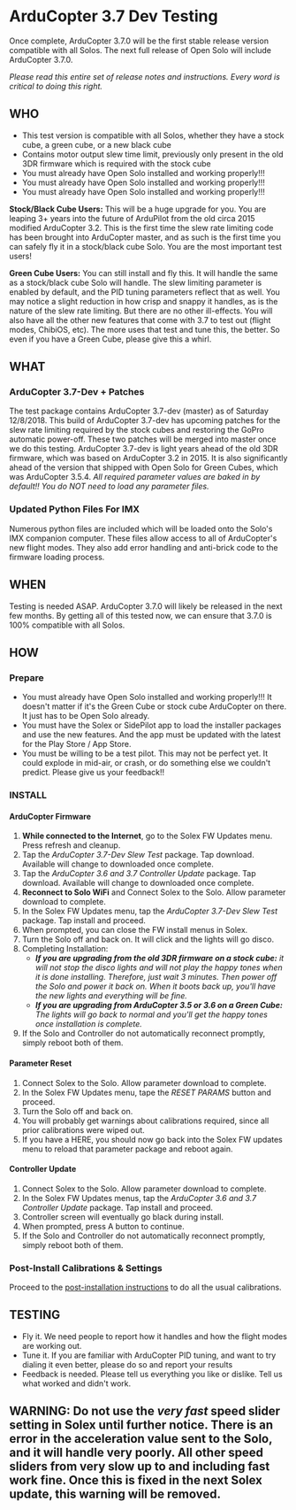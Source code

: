 # ArduCopter 3.7 Dev Testing

Once complete, ArduCopter 3.7.0 will be the first stable release version compatible with all Solos.  The next full release of Open Solo will include ArduCopter 3.7.0.

_Please read this entire set of release notes and instructions.  Every word is critical to doing this right._

## WHO

- This test version is compatible with all Solos, whether they have a stock cube, a green cube, or a new black cube
- Contains motor output slew time limit, previously only present in the old 3DR firmware which is required with the stock cube
- You must already have Open Solo installed and working properly!!!
- You must already have Open Solo installed and working properly!!!
- You must already have Open Solo installed and working properly!!!

**Stock/Black Cube Users:** This will be a huge upgrade for you. You are leaping 3+ years into the future of ArduPilot from the old circa 2015 modified ArduCopter 3.2.  This is the first time the slew rate limiting code has been brought into ArduCopter master, and as such is the first time you can safely fly it in a stock/black cube Solo.  You are the most important test users!

**Green Cube Users:** You can still install and fly this. It will handle the same as a stock/black cube Solo will handle.  The slew limiting parameter is enabled by default, and the PID tuning parameters reflect that as well.  You may notice a slight reduction in how crisp and snappy it handles, as is the nature of the slew rate limiting. But there are no other ill-effects.  You will also have all the other new features that come with 3.7 to test out (flight modes, ChibiOS, etc).  The more uses that test and tune this, the better.  So even if you have a Green Cube, please give this a whirl.

## WHAT

### ArduCopter 3.7-Dev + Patches

The test package contains ArduCopter 3.7-dev (master) as of Saturday 12/8/2018.  This build of ArduCopter 3.7-dev has upcoming patches for the slew rate limiting required by the stock cubes and restoring the GoPro automatic power-off.  These two patches will be merged into master once we do this testing.  ArduCopter 3.7-dev is light years ahead of the old 3DR firmware, which was based on ArduCopter 3.2 in 2015.  It is also significantly ahead of the version that shipped with Open Solo for Green Cubes, which was ArduCopter 3.5.4.  _All required parameter values are baked in by default!! You do NOT need to load any parameter files._

### Updated Python Files For IMX

Numerous python files are included which will be loaded onto the Solo's IMX companion computer.  These files allow access to all of ArduCopter's new flight modes.  They also add error handling and anti-brick code to the firmware loading process.

## WHEN

Testing is needed ASAP. ArduCopter 3.7.0 will likely be released in the next few months.  By getting all of this tested now, we can ensure that 3.7.0 is 100% compatible with all Solos.

## HOW

### Prepare

- You must already have Open Solo installed and working properly!!! It doesn't matter if it's the Green Cube or stock cube ArduCopter on there.  It just has to be Open Solo already.
- You must have the Solex or SidePilot app to load the installer packages and use the new features.  And the app must be updated with the latest for the Play Store / App Store.
- You must be willing to be a test pilot. This may not be perfect yet.  It could explode in mid-air, or crash, or do something else we couldn't predict. Please give us your feedback!!

### INSTALL

#### ArduCopter Firmware

1. **While connected to the Internet**, go to the Solex FW Updates menu.  Press refresh and cleanup.
2. Tap the _ArduCopter 3.7-Dev Slew Test_ package.  Tap download. Available will change to downloaded once complete.
3. Tap the _ArduCopter 3.6 and 3.7 Controller Update_ package.  Tap download. Available will change to downloaded once complete.
4. **Reconnect to Solo WiFi** and Connect Solex to the Solo. Allow parameter download to complete.
5. In the Solex FW Updates menu, tap the _ArduCopter 3.7-Dev Slew Test_ package. Tap install and proceed.
6. When prompted, you can close the FW install menus in Solex.
7. Turn the Solo off and back on. It will click and the lights will go disco.
8. Completing Installation:
   - _**If you are upgrading from the old 3DR firmware on a stock cube:** it will not stop the disco lights and will not play the happy tones when it is done installing.  Therefore, just wait 3 minutes. Then power off the Solo and power it back on.  When it boots back up, you'll have the new lights and everything will be fine._
   - _**If you are upgrading from ArduCopter 3.5 or 3.6 on a Green Cube:** The lights will go back to normal and you'll get the happy tones once installation is complete._
9. If the Solo and Controller do not automatically reconnect promptly, simply reboot both of them.

#### Parameter Reset

1. Connect Solex to the Solo. Allow parameter download to complete.
2. In the Solex FW Updates menu, tape the _RESET PARAMS_ button and proceed.
3. Turn the Solo off and back on.
4. You will probably get warnings about calibrations required, since all prior calibrations were wiped out.
5. If you have a HERE, you should now go back into the Solex FW updates menu to reload that parameter package and reboot again.

#### Controller Update

1. Connect Solex to the Solo. Allow parameter download to complete.
2. In the Solex FW Updates menus, tap the _ArduCopter 3.6 and 3.7 Controller Update_ package. Tap install and proceed.
3. Controller screen will eventually go black during install.
4. When prompted, press A button to continue.
5. If the Solo and Controller do not automatically reconnect promptly, simply reboot both of them.

### Post-Install Calibrations & Settings

Proceed to the [post-installation instructions](../master/install_post.md) to do all the usual calibrations.

## TESTING

- Fly it.  We need people to report how it handles and how the flight modes are working out.
- Tune it.  If you are familiar with ArduCopter PID tuning, and want to try dialing it even better, please do so and report your results
- Feedback is needed.  Please tell us everything you like or dislike. Tell us what worked and didn't work. 

## WARNING: Do not use the _very fast_ speed slider setting in Solex until further notice.  There is an error in the acceleration value sent to the Solo, and it will handle very poorly.  All other speed sliders from very slow up to and including fast work fine.  Once this is fixed in the next Solex update, this warning will be removed.
